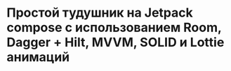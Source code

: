 <h1>Простой тудушник на Jetpack compose с использованием Room, Dagger + Hilt, MVVM, SOLID и Lottie анимаций</h1> 
